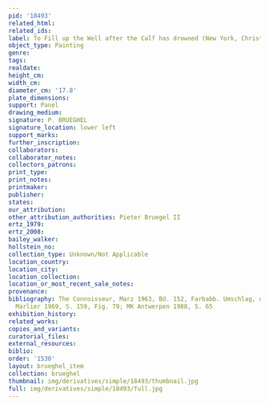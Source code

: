 ```yaml
---
pid: '18493'
related_html: 
related_ids: 
label: To Fill up the Well after the Calf has drowned (New York, Christie&apos;s)
object_type: Painting
genre: 
tags: 
realdate: 
height_cm: 
width_cm: 
diameter_cm: '17.8'
plate_dimensions: 
support: Panel
drawing_medium: 
signature: P. BRUEGHEL
signature_location: lower left
support_marks: 
further_inscription: 
collaborators: 
collaborator_notes: 
collectors_patrons: 
print_type: 
print_notes: 
printmaker: 
publisher: 
states: 
our_attribution: 
other_attribution_authorities: Pieter Bruegel II
ertz_1979: 
ertz_2008: 
bailey_walker: 
hollstein_no: 
collection_type: Unknown/Not Applicable
location_country: 
location_city: 
location_collection: 
location_or_most_recent_sale_notes: 
provenance: 
bibliography: The Connoisseur, Marz 1963, Bd. 152, Farbabb. Umschlag, und S. 200;
  Marlier 1969, S. 159, Fig. 79; MK Antwerpen 1988, S. 65
exhibition_history: 
related_works: 
copies_and_variants: 
curatorial_files: 
external_resources: 
biblio: 
order: '1530'
layout: brueghel_item
collection: brueghel
thumbnail: img/derivatives/simple/18493/thumbnail.jpg
full: img/derivatives/simple/18493/full.jpg
---
```

